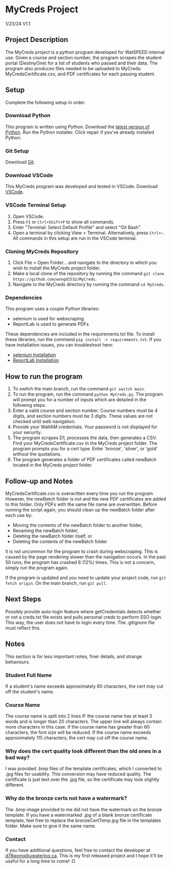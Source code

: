 # MyCreds Project
1/23/24 V1.1


## Project Description
The MyCreds project is a python program developed for WatSPEED internal use. Given a course and section number, the program scrapes the student portal (DestinyOne) for a list of students who passed and their data. The program also produces files needed to be uploaded to MyCreds: MyCredsCertificate.csv, and PDF certificates for each passing student.


## Setup
Complete the following setup in order.

### Download Python
This program is written using Python. Download the [latest version of Python](https://www.python.org/downloads/). Run the Python installer. Click repair if you've already installed Python.

### Git Setup
Download [Git](https://git-scm.com/download/win).

### Download VSCode
This MyCreds program was developed and tested in VSCode. Download [VSCode](https://code.visualstudio.com/download).

### VSCode Terminal Setup
1. Open VSCode.
2. Press `F1` or `Ctrl+Shift+P` to show all commands.
3. Enter "Terminal: Select Default Profile" and select "Git Bash".
4. Open a terminal by clicking View > Terminal. Alternatively, press `Ctrl+~`. All commands in this setup are run in the VSCode terminal.

### Cloning MyCreds Repository
1. Click File > Open Folder... and navigate to the directory in which you wish to install the MyCreds project folder.
2. Make a local clone of the repository by running the command `git clone https://github.com/wongd1532/MyCreds`.
3. Navigate to the MyCreds directory by running the command `cd MyCreds`.

### Dependencies
This program uses a couple Python libraries:
- selenium is used for webscraping
- ReportLab is used to generate PDFs

These dependencies are included in the requirements.txt file. To install these libraries, run the command `pip install -r requirements.txt`. If you have installation issues, you can troubleshoot here:
- [selenium Installation](https://pypi.org/project/selenium/)
- [ReportLab Installation](https://docs.reportlab.com/install/open_source_installation/)


## How to run the program
1. To switch the main branch, run the command `git switch main`.
2. To run the program, run the command `python MyCreds.py`. The program will prompt you for a number of inputs which are detailed in the following steps.
3. Enter a valid course and section number. Course numbers must be 4 digits, and section numbers must be 3 digits. These values are not checked until web navigation.
4. Provide your WatIAM credentials. Your password is not displayed for your security.
5. The program scrapes D1, processes the data, then generates a CSV. Find your MyCredsCertificate.csv in the MyCreds project folder. The program prompts you for a cert type. Enter 'bronze', 'silver', or 'gold' without the quotations.
6. The program generates a folder of PDF certificates called newBatch located in the MyCreds project folder. 


## Follow-up and Notes
MyCredsCertificate.csv is overwritten every time you run the program. However, the newBatch folder is not and the new PDF certificates are added to this folder. Only PDFs with the same file name are overwritten. Before running the script again, you should clean up the newBatch folder after each use by:
- Moving the contents of the newBatch folder to another folder,
- Renaming the newBatch folder,
- Deleting the newBatch folder itself, or
- Deleting the contents of the newBatch folder

It is not uncommon for the program to crash during webscraping. This is caused by the page rendering slower than the navigation occurs. In the past 50 runs, the program has crashed 6 (12%) times. This is not a concern, simply run the program again.

If the program is updated and you need to update your project code, run `git fetch origin`. On the main branch, run `git pull`.


## Next Steps
Possibly provide auto-login feature where getCredentials detects whether or not a creds.txt file exists and pulls personal creds to perform SSO login. This way, the user does not have to login every time. The .gitignore file must reflect this.


## Notes
This section is for less important notes, finer details, and strange behaviours.

### Student Full Name
If a student's name exceeds approximately 60 characters, the cert may cut off the student's name.

### Course Name
The course name is split into 2 lines IF the course name has at least 3 words and is longer than 20 characters. The upper line will always contain more characters in this case. If the course name has greater than 60 characters, the font size will be reduced. If the course name exceeds approximately 115 characters, the cert may cut off the course name.

### Why does the cert quality look different than the old ones in a bad way?
I was provided .bmp files of the template certificates, which I converted to .jpg files for usability. This conversion may have reduced quality. The certificate is just text over the .jpg file, so the certificate may look slightly different.

### Why do the bronze certs not have a watermark?
The .bmp image provided to me did not have the watermark on the bronze template. If you have a watermarked .jpg of a blank bronze certificate template, feel free to replace the bronzeCertTemp.jpg file in the templates folder. Make sure to give it the same name.

### Contact
If you have additional questions, feel free to contact the developer at d78wong@uwaterloo.ca. This is my first released project and I hope it'll be useful for a long time to come! :D